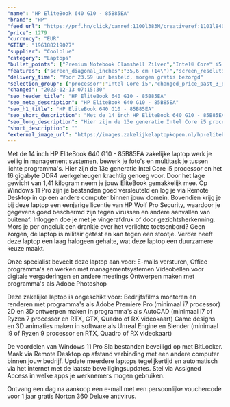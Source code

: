 ```yaml
---
"name": "HP EliteBook 640 G10 - 85B85EA"
"brand": "HP"
"feed_url": "https://prf.hn/click/camref:1100l383M/creativeref:1101l84031/destination:https%3A%2F%2Fwww.coolblue.nl%2Fproduct%2F932932"
"price": 1279
"currency": "EUR"
"GTIN": "196188219027"
"supplier": "Coolblue"
"category": "Laptops"
"bullet_points": ["Premium Notebook Clamshell Zilver","Intel® Core™ i5 i5-1335U 1,3 GHz","35,6 cm (14\") Full HD 1920 x 1080 Pixels IPS LED backlight 16:9","16 GB DDR4-SDRAM 3200 MHz 1 x 16 GB","512 GB SSD","Intel Iris Xe Graphics","Wi-Fi 6E (802.11ax) Ethernet LAN 10,1000,100 Mbit/s Bluetooth 5.2","Lithium-Ion (Li-Ion) 51 Wh 65 W","Windows 11 Pro"]
"features": {"screen_diagonal_inches":"35,6 cm (14\")","screen_resolution":"1920 x 1080 Pixels","processor_family":"Intel® Core™ i5","memory_size":"16 GB","memory_type":"DDR4-SDRAM","total_storage_space":"512 GB","operating_system":"Windows 11 Pro","battery_capacity":"51 Wh","width":"321,9 mm","depth":"213,9 mm","height":"19,9 mm","weight":"1,41 kg"}
"delivery_time": "Voor 23.59 uur besteld, morgen gratis bezorgd"
"selection_group": {"processor":"Intel Core i5","changed_price_past_3_days":false,"product_family":"EliteBook"}
"changed": "2023-12-13 07:15:30"
"seo_header_title": "HP EliteBook 640 G10 - 85B85EA"
"seo_meta_description": "HP EliteBook 640 G10 - 85B85EA"
"seo_h1_title": "HP EliteBook 640 G10 - 85B85EA"
"seo_short_description": "Met de 14 inch HP EliteBook 640 G10 - 85B85EA zakelijke laptop werk je veilig in management systemen, bewerk je foto's en multitask je tussen lichte programma's."
"seo_long_description": "Hier zijn de 13e generatie Intel Core i5 processor en het 16 gigabyte DDR4 werkgeheugen krachtig genoeg voor. Door het lage gewicht van 1,41 kilogram neem je jouw EliteBook gemakkelijk mee. Op Windows 11 Pro zijn je bestanden goed versleuteld en log je via Remote Desktop in op een andere computer binnen jouw domein. Bovendien krijg je bij deze laptop een eenjarige licentie van HP Wolf Pro Security, waardoor je gegevens goed beschermd zijn tegen virussen en andere aanvallen van buitenaf. Inloggen doe je met je vingerafdruk of door gezichtsherkenning. Mors je per ongeluk een drankje over het verlichte toetsenbord? Geen zorgen, de laptop is militair getest en kan tegen een stootje. Verder heeft deze laptop een laag halogeen gehalte, wat deze laptop een duurzamere keuze maakt. \r\n\r\nOnze specialist beveelt deze laptop aan voor:\r\nE-mails versturen, Office programma's en werken met managementsystemen\r\nVideobellen voor digitale vergaderingen en andere meetings\r\nOntwerpen maken met programma's als Adobe Photoshop\r\n\r\n\r\nDeze zakelijke laptop is ongeschikt voor:\r\nBedrijfsfilms monteren en renderen met programma's als Adobe Premiere Pro (minimaal i7 processor)\r\n2D en 3D ontwerpen maken in programma's als AutoCAD (minimaal i7 of Ryzen 7 processor en RTX, GTX, Quadro of RX videokaart)\r\nGame designs en 3D animaties maken in software als Unreal Engine en Blender (minimaal i9 of Ryzen 9 processor en RTX, Quadro of RX videokaart)\r\n\r\n\r\nDe voordelen van Windows 11 Pro\r\nSla bestanden beveiligd op met BitLocker. \r\nMaak via Remote Desktop op afstand verbinding met een andere computer binnen jouw bedrijf. \r\nUpdate meerdere laptops tegelijkertijd en automatisch via het internet met de laatste beveiligingsupdates. \r\nStel via Assigned Access in welke apps je werknemers mogen gebruiken. \r\n\r\n \r\nOntvang een dag na aankoop een e-mail met een persoonlijke vouchercode voor 1 jaar gratis Norton 360 Deluxe antivirus."
"short_description": ""
"external_image_url": "https://images.zakelijkelaptopkopen.nl/hp-elitebook-640-g10-85b85ea.webp"
---
```


Met de 14 inch HP EliteBook 640 G10 - 85B85EA zakelijke laptop werk je veilig in management systemen, bewerk je foto's en multitask je tussen lichte programma's. Hier zijn de 13e generatie Intel Core i5 processor en het 16 gigabyte DDR4 werkgeheugen krachtig genoeg voor. Door het lage gewicht van 1,41 kilogram neem je jouw EliteBook gemakkelijk mee. Op Windows 11 Pro zijn je bestanden goed versleuteld en log je via Remote Desktop in op een andere computer binnen jouw domein. Bovendien krijg je bij deze laptop een eenjarige licentie van HP Wolf Pro Security, waardoor je gegevens goed beschermd zijn tegen virussen en andere aanvallen van buitenaf. Inloggen doe je met je vingerafdruk of door gezichtsherkenning. Mors je per ongeluk een drankje over het verlichte toetsenbord? Geen zorgen, de laptop is militair getest en kan tegen een stootje. Verder heeft deze laptop een laag halogeen gehalte, wat deze laptop een duurzamere keuze maakt.

Onze specialist beveelt deze laptop aan voor:
E-mails versturen, Office programma's en werken met managementsystemen
Videobellen voor digitale vergaderingen en andere meetings
Ontwerpen maken met programma's als Adobe Photoshop


Deze zakelijke laptop is ongeschikt voor:
Bedrijfsfilms monteren en renderen met programma's als Adobe Premiere Pro (minimaal i7 processor)
2D en 3D ontwerpen maken in programma's als AutoCAD (minimaal i7 of Ryzen 7 processor en RTX, GTX, Quadro of RX videokaart)
Game designs en 3D animaties maken in software als Unreal Engine en Blender (minimaal i9 of Ryzen 9 processor en RTX, Quadro of RX videokaart)


De voordelen van Windows 11 Pro
Sla bestanden beveiligd op met BitLocker.
Maak via Remote Desktop op afstand verbinding met een andere computer binnen jouw bedrijf.
Update meerdere laptops tegelijkertijd en automatisch via het internet met de laatste beveiligingsupdates.
Stel via Assigned Access in welke apps je werknemers mogen gebruiken.

 
Ontvang een dag na aankoop een e-mail met een persoonlijke vouchercode voor 1 jaar gratis Norton 360 Deluxe antivirus.